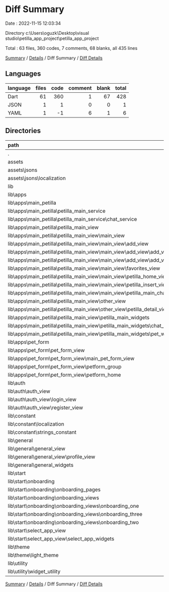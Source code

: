 # Diff Summary

Date : 2022-11-15 12:03:34

Directory c:\\Users\\oguzk\\Desktop\\visual studio\\petilla_app_project\\petilla_app_project

Total : 63 files,  360 codes, 7 comments, 68 blanks, all 435 lines

[Summary](results.md) / [Details](details.md) / Diff Summary / [Diff Details](diff-details.md)

## Languages
| language | files | code | comment | blank | total |
| :--- | ---: | ---: | ---: | ---: | ---: |
| Dart | 61 | 360 | 1 | 67 | 428 |
| JSON | 1 | 1 | 0 | 0 | 1 |
| YAML | 1 | -1 | 6 | 1 | 6 |

## Directories
| path | files | code | comment | blank | total |
| :--- | ---: | ---: | ---: | ---: | ---: |
| . | 63 | 360 | 7 | 68 | 435 |
| assets | 1 | 1 | 0 | 0 | 1 |
| assets\\jsons | 1 | 1 | 0 | 0 | 1 |
| assets\\jsons\\localization | 1 | 1 | 0 | 0 | 1 |
| lib | 61 | 360 | 1 | 67 | 428 |
| lib\\apps | 29 | 310 | 0 | 52 | 362 |
| lib\\apps\\main_petilla | 23 | 305 | 0 | 49 | 354 |
| lib\\apps\\main_petilla\\petilla_main_service | 1 | -4 | 0 | 0 | -4 |
| lib\\apps\\main_petilla\\petilla_main_service\\chat_service | 1 | -4 | 0 | 0 | -4 |
| lib\\apps\\main_petilla\\petilla_main_view | 21 | 300 | 0 | 48 | 348 |
| lib\\apps\\main_petilla\\petilla_main_view\\main_view | 15 | 144 | -1 | 25 | 168 |
| lib\\apps\\main_petilla\\petilla_main_view\\main_view\\add_view | 6 | 11 | -1 | 4 | 14 |
| lib\\apps\\main_petilla\\petilla_main_view\\main_view\\add_view\\add_view | 2 | 260 | 4 | 28 | 292 |
| lib\\apps\\main_petilla\\petilla_main_view\\main_view\\add_view\\add_view_two | 2 | 373 | 1 | 43 | 417 |
| lib\\apps\\main_petilla\\petilla_main_view\\main_view\\favorites_view | 1 | 110 | 0 | 15 | 125 |
| lib\\apps\\main_petilla\\petilla_main_view\\main_view\\petilla_home_view | 2 | 389 | 0 | 33 | 422 |
| lib\\apps\\main_petilla\\petilla_main_view\\main_view\\petilla_insert_view | 2 | 100 | 0 | 14 | 114 |
| lib\\apps\\main_petilla\\petilla_main_view\\main_view\\petilla_main_chats | 2 | 22 | 0 | 1 | 23 |
| lib\\apps\\main_petilla\\petilla_main_view\\other_view | 3 | 44 | 0 | 7 | 51 |
| lib\\apps\\main_petilla\\petilla_main_view\\other_view\\petilla_detail_view | 2 | 198 | 0 | 32 | 230 |
| lib\\apps\\main_petilla\\petilla_main_view\\petilla_main_widgets | 3 | 112 | 1 | 16 | 129 |
| lib\\apps\\main_petilla\\petilla_main_view\\petilla_main_widgets\\chat_widgets | 1 | 2 | 0 | 0 | 2 |
| lib\\apps\\main_petilla\\petilla_main_view\\petilla_main_widgets\\pet_widgets | 2 | 110 | 1 | 16 | 127 |
| lib\\apps\\pet_form | 6 | 5 | 0 | 3 | 8 |
| lib\\apps\\pet_form\\pet_form_view | 6 | 5 | 0 | 3 | 8 |
| lib\\apps\\pet_form\\pet_form_view\\main_pet_form_view | 2 | -313 | 0 | -34 | -347 |
| lib\\apps\\pet_form\\pet_form_view\\petform_group | 2 | 184 | 0 | 21 | 205 |
| lib\\apps\\pet_form\\pet_form_view\\petform_home | 2 | 134 | 0 | 16 | 150 |
| lib\\auth | 6 | 15 | 0 | 5 | 20 |
| lib\\auth\\auth_view | 6 | 15 | 0 | 5 | 20 |
| lib\\auth\\auth_view\\login_view | 2 | 146 | 1 | 19 | 166 |
| lib\\auth\\auth_view\\register_view | 2 | 159 | 1 | 22 | 182 |
| lib\\constant | 3 | 7 | 0 | 2 | 9 |
| lib\\constant\\localization | 1 | 1 | 0 | 0 | 1 |
| lib\\constant\\strings_constant | 2 | 6 | 0 | 2 | 8 |
| lib\\general | 5 | -87 | 0 | -13 | -100 |
| lib\\general\\general_view | 3 | 8 | 0 | 2 | 10 |
| lib\\general\\general_view\\profile_view | 2 | 126 | 0 | 16 | 142 |
| lib\\general\\general_widgets | 2 | -95 | 0 | -15 | -110 |
| lib\\start | 15 | 71 | 0 | 15 | 86 |
| lib\\start\\onboarding | 11 | 7 | 0 | 6 | 13 |
| lib\\start\\onboarding\\onboarding_pages | 3 | -117 | -3 | -20 | -140 |
| lib\\start\\onboarding\\onboarding_views | 6 | 117 | 3 | 25 | 145 |
| lib\\start\\onboarding\\onboarding_views\\onboarding_one | 2 | 39 | 1 | 8 | 48 |
| lib\\start\\onboarding\\onboarding_views\\onboarding_three | 2 | 39 | 1 | 8 | 48 |
| lib\\start\\onboarding\\onboarding_views\\onboarding_two | 2 | 39 | 1 | 9 | 49 |
| lib\\start\\select_app_view | 3 | 173 | 0 | 22 | 195 |
| lib\\start\\select_app_view\\select_app_widgets | 1 | 64 | 0 | 7 | 71 |
| lib\\theme | 1 | 0 | 0 | 1 | 1 |
| lib\\theme\\light_theme | 1 | 0 | 0 | 1 | 1 |
| lib\\utility | 1 | 43 | 0 | 5 | 48 |
| lib\\utility\\widget_utility | 1 | 43 | 0 | 5 | 48 |

[Summary](results.md) / [Details](details.md) / Diff Summary / [Diff Details](diff-details.md)